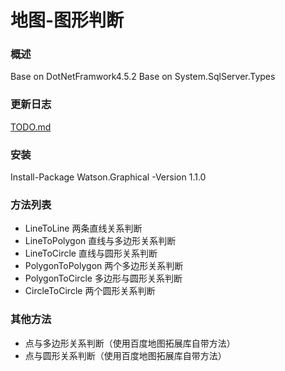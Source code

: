 地图-图形判断
=====
### 概述
Base on DotNetFramwork4.5.2
Base on System.SqlServer.Types
### 更新日志
[TODO.md](TODO.md)
### 安装
Install-Package Watson.Graphical -Version 1.1.0
### 方法列表
* LineToLine 两条直线关系判断
* LineToPolygon 直线与多边形关系判断
* LineToCircle 直线与圆形关系判断
* PolygonToPolygon 两个多边形关系判断
* PolygonToCircle 多边形与圆形关系判断
* CircleToCircle 两个圆形关系判断
### 其他方法
* 点与多边形关系判断（使用百度地图拓展库自带方法）
* 点与圆形关系判断（使用百度地图拓展库自带方法）
